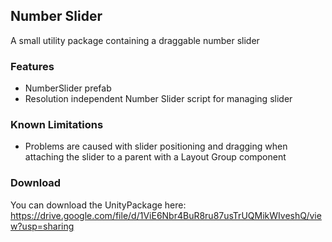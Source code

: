## Number Slider

A small utility package containing a draggable number slider

### Features

- NumberSlider prefab
- Resolution independent Number Slider script for managing slider

### Known Limitations

- Problems are caused with slider positioning and dragging when attaching the slider to a parent with a Layout Group component

### Download 

You can download the UnityPackage here: https://drive.google.com/file/d/1ViE6Nbr4BuR8ru87usTrUQMikWIveshQ/view?usp=sharing 
